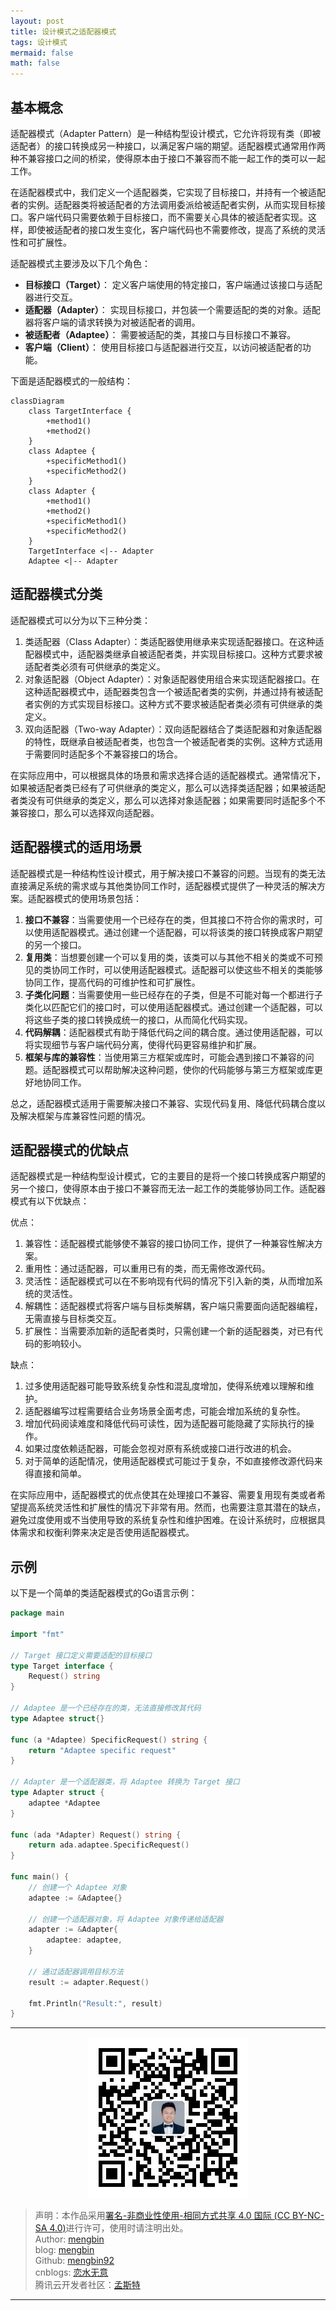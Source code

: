 ```yaml
---
layout: post
title: 设计模式之适配器模式
tags: 设计模式
mermaid: false
math: false
--- 
```


## 基本概念

适配器模式（Adapter Pattern）是一种结构型设计模式，它允许将现有类（即被适配者）的接口转换成另一种接口，以满足客户端的期望。适配器模式通常用作两种不兼容接口之间的桥梁，使得原本由于接口不兼容而不能一起工作的类可以一起工作。

在适配器模式中，我们定义一个适配器类，它实现了目标接口，并持有一个被适配者的实例。适配器类将被适配者的方法调用委派给被适配者实例，从而实现目标接口。客户端代码只需要依赖于目标接口，而不需要关心具体的被适配者实现。这样，即使被适配者的接口发生变化，客户端代码也不需要修改，提高了系统的灵活性和可扩展性。

适配器模式主要涉及以下几个角色：

- **目标接口（Target）**： 定义客户端使用的特定接口，客户端通过该接口与适配器进行交互。
- **适配器（Adapter）**： 实现目标接口，并包装一个需要适配的类的对象。适配器将客户端的请求转换为对被适配者的调用。
- **被适配者（Adaptee）**： 需要被适配的类，其接口与目标接口不兼容。
- **客户端（Client）**： 使用目标接口与适配器进行交互，以访问被适配者的功能。  

下面是适配器模式的一般结构：  

```mermaid
classDiagram
    class TargetInterface {
        +method1()
        +method2()
    }
    class Adaptee {
        +specificMethod1()
        +specificMethod2()
    }
    class Adapter {
        +method1()
        +method2()
        +specificMethod1()
        +specificMethod2()
    }
    TargetInterface <|-- Adapter
    Adaptee <|-- Adapter
```  

## 适配器模式分类

适配器模式可以分为以下三种分类：

1. 类适配器（Class Adapter）：类适配器使用继承来实现适配器接口。在这种适配器模式中，适配器类继承自被适配者类，并实现目标接口。这种方式要求被适配者类必须有可供继承的类定义。
2. 对象适配器（Object Adapter）：对象适配器使用组合来实现适配器接口。在这种适配器模式中，适配器类包含一个被适配者类的实例，并通过持有被适配者实例的方式实现目标接口。这种方式不要求被适配者类必须有可供继承的类定义。
3. 双向适配器（Two-way Adapter）：双向适配器结合了类适配器和对象适配器的特性，既继承自被适配者类，也包含一个被适配者类的实例。这种方式适用于需要同时适配多个不兼容接口的场合。

在实际应用中，可以根据具体的场景和需求选择合适的适配器模式。通常情况下，如果被适配者类已经有了可供继承的类定义，那么可以选择类适配器；如果被适配者类没有可供继承的类定义，那么可以选择对象适配器；如果需要同时适配多个不兼容接口，那么可以选择双向适配器。  

## 适配器模式的适用场景

适配器模式是一种结构性设计模式，用于解决接口不兼容的问题。当现有的类无法直接满足系统的需求或与其他类协同工作时，适配器模式提供了一种灵活的解决方案。适配器模式的使用场景包括：

1. **接口不兼容**：当需要使用一个已经存在的类，但其接口不符合你的需求时，可以使用适配器模式。通过创建一个适配器，可以将该类的接口转换成客户期望的另一个接口。
2. **复用类**：当想要创建一个可以复用的类，该类可以与其他不相关的类或不可预见的类协同工作时，可以使用适配器模式。适配器可以使这些不相关的类能够协同工作，提高代码的可维护性和可扩展性。
3. **子类化问题**：当需要使用一些已经存在的子类，但是不可能对每一个都进行子类化以匹配它们的接口时，可以使用适配器模式。通过创建一个适配器，可以将这些子类的接口转换成统一的接口，从而简化代码实现。
4. **代码解耦**：适配器模式有助于降低代码之间的耦合度。通过使用适配器，可以将实现细节与客户端代码分离，使得代码更容易维护和扩展。
5. **框架与库的兼容性**：当使用第三方框架或库时，可能会遇到接口不兼容的问题。适配器模式可以帮助解决这种问题，使你的代码能够与第三方框架或库更好地协同工作。

总之，适配器模式适用于需要解决接口不兼容、实现代码复用、降低代码耦合度以及解决框架与库兼容性问题的情况。

## 适配器模式的优缺点

适配器模式是一种结构型设计模式，它的主要目的是将一个接口转换成客户期望的另一个接口，使得原本由于接口不兼容而无法一起工作的类能够协同工作。适配器模式有以下优缺点：

优点：
1. 兼容性：适配器模式能够使不兼容的接口协同工作，提供了一种兼容性解决方案。
2. 重用性：通过适配器，可以重用已有的类，而无需修改源代码。
3. 灵活性：适配器模式可以在不影响现有代码的情况下引入新的类，从而增加系统的灵活性。
4. 解耦性：适配器模式将客户端与目标类解耦，客户端只需要面向适配器编程，无需直接与目标类交互。
5. 扩展性：当需要添加新的适配者类时，只需创建一个新的适配器类，对已有代码的影响较小。

缺点：
1. 过多使用适配器可能导致系统复杂性和混乱度增加，使得系统难以理解和维护。
2. 适配器编写过程需要结合业务场景全面考虑，可能会增加系统的复杂性。
3. 增加代码阅读难度和降低代码可读性，因为适配器可能隐藏了实际执行的操作。
4. 如果过度依赖适配器，可能会忽视对原有系统或接口进行改进的机会。
5. 对于简单的适配情况，使用适配器模式可能过于复杂，不如直接修改源代码来得直接和简单。

在实际应用中，适配器模式的优点使其在处理接口不兼容、需要复用现有类或者希望提高系统灵活性和扩展性的情况下非常有用。然而，也需要注意其潜在的缺点，避免过度使用或不当使用导致的系统复杂性和维护困难。在设计系统时，应根据具体需求和权衡利弊来决定是否使用适配器模式。  

## 示例

以下是一个简单的类适配器模式的Go语言示例：

```go
package main

import "fmt"

// Target 接口定义需要适配的目标接口
type Target interface {
	Request() string
}

// Adaptee 是一个已经存在的类，无法直接修改其代码
type Adaptee struct{}

func (a *Adaptee) SpecificRequest() string {
	return "Adaptee specific request"
}

// Adapter 是一个适配器类，将 Adaptee 转换为 Target 接口
type Adapter struct {
	adaptee *Adaptee
}

func (ada *Adapter) Request() string {
	return ada.adaptee.SpecificRequest()
}

func main() {
	// 创建一个 Adaptee 对象
	adaptee := &Adaptee{}

	// 创建一个适配器对象，将 Adaptee 对象传递给适配器
	adapter := &Adapter{
		adaptee: adaptee,
	}

	// 通过适配器调用目标方法
	result := adapter.Request()

	fmt.Println("Result:", result)
}
```

---

<div align="center">
  <img src="../img/qrcode_wechat.jpg" alt="孟斯特">
</div>

> 声明：本作品采用[署名-非商业性使用-相同方式共享 4.0 国际 (CC BY-NC-SA 4.0)](https://creativecommons.org/licenses/by-nc-sa/4.0/deed.zh)进行许可，使用时请注明出处。  
> Author: [mengbin](mengbin1992@outlook.com)  
> blog: [mengbin](https://mengbin.top)  
> Github: [mengbin92](https://mengbin92.github.io/)  
> cnblogs: [恋水无意](https://www.cnblogs.com/lianshuiwuyi/)  
> 腾讯云开发者社区：[孟斯特](https://cloud.tencent.com/developer/user/6649301)  

---
